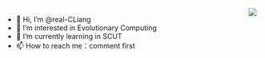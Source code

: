 <img align="right" src="https://github-readme-stats.vercel.app/api?username=WangDanPeng&show_icons=true">

- 👋 Hi, I’m @real-CLiang
- 👀 I’m interested in Evolutionary Computing 
- 🌱 I’m currently learning in SCUT
- 📫 How to reach me：comment first

<!---
real-CLiang/real-CLiang is a ✨ special ✨ repository because its `README.md` (this file) appears on your GitHub profile.
You can click the Preview link to take a look at your changes.
--->
